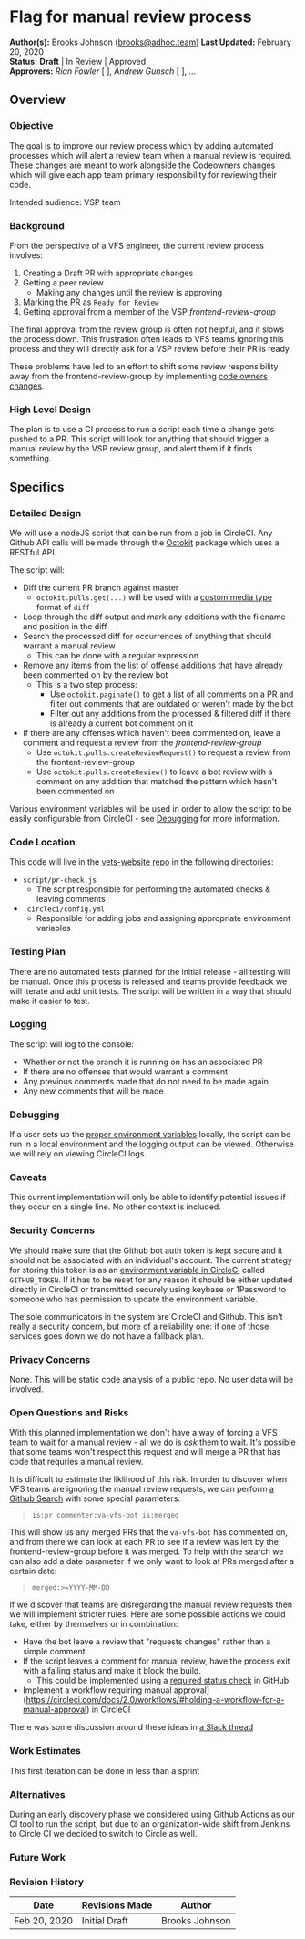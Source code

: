 # Flag for manual review process

**Author(s):** Brooks Johnson (brooks@adhoc.team)
**Last Updated:** February 20, 2020  
**Status:** **Draft** | In Review | Approved  
**Approvers:** _Rian Fowler_ \[ \], _Andrew Gunsch_ \[ \], ...  



## Overview

### Objective

The goal is to improve our review process which by adding automated processes which will alert a review team when a manual review is required.
These changes are meant to work alongside the Codeowners changes which will give each app team primary responsibility for reviewing their code.


Intended audience: VSP team

### Background

From the perspective of a VFS engineer, the current review process involves:

1. Creating a Draft PR with appropriate changes
1. Getting a peer review
    - Making any changes until the review is approving
1. Marking the PR as `Ready for Review`
1. Getting approval from a member of the VSP *frontend-review-group*

The final approval from the review group is often not helpful, and it slows the process down.
This frustration often leads to VFS teams ignoring this process and they will directly ask for a VSP review before their PR is ready.

These problems have led to an effort to shift some review responsibility away from the frontend-review-group by implementing [code owners changes](./codeowners.md).

### High Level Design

The plan is to use a CI process to run a script each time a change gets pushed to a PR.
This script will look for anything that should trigger a manual review by the VSP review group, and alert them if it finds something.

## Specifics

### Detailed Design

We will use a nodeJS script that can be run from a job in CircleCI.
Any Github API calls will be made through the [Octokit](https://octokit.github.io/rest.js) package which uses a RESTful API.

The script will:

- Diff the current PR branch against master
  - `octokit.pulls.get(...)` will be used with a [custom media type](https://developer.github.com/v3/pulls/#custom-media-types) format of `diff`
- Loop through the diff output and mark any additions with the filename and position in the diff
- Search the processed diff for occurrences of anything that should warrant a manual review
  - This can be done with a regular expression
- Remove any items from the list of offense additions that have already been commented on by the review bot
  - This is a two step process:
    - Use `octokit.paginate()` to get a list of all comments on a PR and filter out comments that are outdated or weren't made by the bot
    - Filter out any additions from the processed & filtered diff if there is already a current bot comment on it
- If there are any offenses which haven't been commented on, leave a comment and request a review from the *frontend-review-group*
  - Use `octokit.pulls.createReviewRequest()` to request a review from the frontent-review-group
  - Use `octokit.pulls.createReview()` to leave a bot review with a comment on any addition that matched the pattern which hasn't been commented on

Various environment variables will be used in order to allow the script to be easily configurable from CircleCI - see [Debugging](#Debugging) for more information.

### Code Location

This code will live in the [vets-website repo](https://github.com/department-of-veterans-affairs/vets-website) in the following directories:

- `script/pr-check.js`
  - The script responsible for performing the automated checks & leaving comments
- `.circleci/config.yml`
  - Responsible for adding jobs and assigning appropriate environment variables

### Testing Plan

There are no automated tests planned for the initial release - all testing will be manual.
Once this process is released and teams provide feedback we will iterate and add unit tests.
The script will be written in a way that should make it easier to test.

### Logging
The script will log to the console:
- Whether or not the branch it is running on has an associated PR
- If there are no offenses that would warrant a comment
- Any previous comments made that do not need to be made again
- Any new comments that will be made

### Debugging

If a user sets up the [proper environment variables](./manual-review-triggers.md#required-environment-variables) locally, the script can be run in a local environment and the logging output can be viewed.  Otherwise we will rely on viewing CircleCI logs.

### Caveats

This current implementation will only be able to identify potential issues if they occur on a single line.
No other context is included.

### Security Concerns

We should make sure that the Github bot auth token is kept secure and it should not be associated with an individual's account.
The current strategy for storing this token is as an [environment variable in CircleCI](https://ui.circleci.com/settings/project/github/department-of-veterans-affairs/vets-website/environment-variables) called `GITHUB_TOKEN`.
If it has to be reset for any reason it should be either updated directly in CircleCI or transmitted securely using keybase or 1Password to someone who has permission to update the environment variable.

The sole communicators in the system are CircleCI and Github.  This isn't really a security concern, but more of a reliability one: if one of those services goes down we do not have a fallback plan.

### Privacy Concerns

None.  This will be static code analysis of a public repo.  No user data will be involved.

### Open Questions and Risks

With this planned implementation we don't have a way of forcing a VFS team to wait for a manual review - all we do is _ask_ them to wait.  It's possible that some teams won't respect this request and will merge a PR that has code that requries a manual review.

It is difficult to estimate the liklihood of this risk.  In order to discover when VFS teams are ignoring the manual review requests, we can perform [a Github Search](https://github.com/department-of-veterans-affairs/vets-website/pulls?q=is%3Apr+commenter%3Ava-vfs-bot+is%3Amerged+) with some special parameters:

> `is:pr commenter:va-vfs-bot is:merged`

This will show us any merged PRs that the `va-vfs-bot` has commented on, and from there we can look at each PR to see if a review was left by the frontend-review-group before it was merged.
To help with the search we can also add a date parameter if we only want to look at PRs merged after a certain date:

> `merged:>=YYYY-MM-DD`

If we discover that teams are disregarding the manual review requests then we will implement stricter rules.
Here are some possible actions we could take, either by themselves or in combination:

- Have the bot leave a review that "requests changes" rather than a simple comment.
- If the script leaves a comment for manual review, have the process exit with a failing status and make it block the build.
    - This could be implemented using a [required status check](https://help.github.com/en/github/administering-a-repository/about-required-status-checks) in GitHub
- Implement a workflow requiring manual approval](https://circleci.com/docs/2.0/workflows/#holding-a-workflow-for-a-manual-approval) in CircleCI

There was some discussion around these ideas in [a Slack thread](https://dsva.slack.com/archives/CQH357ZTP/p1582144303027700)

### Work Estimates
This first iteration can be done in less than a sprint

### Alternatives

During an early discovery phase we considered using Github Actions as our CI tool to run the script, but due to an 
organization-wide shift from Jenkins to Circle CI we decided to switch to Circle as well.

### Future Work

### Revision History

Date | Revisions Made | Author
-----|----------------|--------
Feb 20, 2020 | Initial Draft | Brooks Johnson
